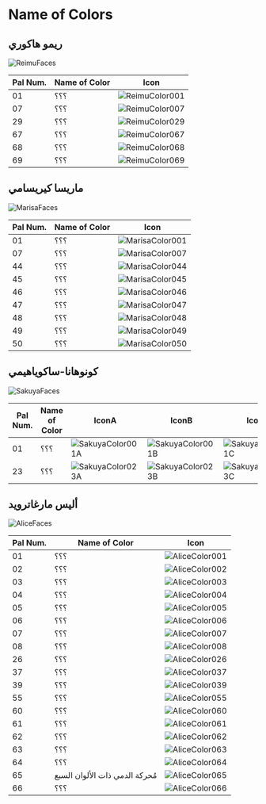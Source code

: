 # Name of Colors

## ريمو هاكوري
![ReimuFaces](https://github.com/IkuTronHD/Touhou-Kagehakuchuumu---Shadow-Daydream/blob/main/img/Select/pl00_ct03.png)

| Pal Num. | Name of Color | Icon |
|----------|---------------|-----------|
| 01 | ؟؟؟ | ![ReimuColor001](https://github.com/IkuTronHD/Touhou-Kagehakuchuumu---Shadow-Daydream/blob/main/Reimu/Colors/001.png) |
| 07 | ؟؟؟ | ![ReimuColor007](https://github.com/IkuTronHD/Touhou-Kagehakuchuumu---Shadow-Daydream/blob/main/Reimu/Colors/007.png) |
| 29 | ؟؟؟ | ![ReimuColor029](https://github.com/IkuTronHD/Touhou-Kagehakuchuumu---Shadow-Daydream/blob/main/Reimu/Colors/029.png) |
| 67 | ؟؟؟ | ![ReimuColor067](https://github.com/IkuTronHD/Touhou-Kagehakuchuumu---Shadow-Daydream/blob/main/Reimu/Colors/067.png) |
| 68 | ؟؟؟ | ![ReimuColor068](https://github.com/IkuTronHD/Touhou-Kagehakuchuumu---Shadow-Daydream/blob/main/Reimu/Colors/068.png) |
| 69 | ؟؟؟ | ![ReimuColor069](https://github.com/IkuTronHD/Touhou-Kagehakuchuumu---Shadow-Daydream/blob/main/Reimu/Colors/069.png) |

## ماريسا كيريسامي
![MarisaFaces](https://github.com/IkuTronHD/Touhou-Kagehakuchuumu---Shadow-Daydream/blob/main/img/Select/pl01_ct03.png)

| Pal Num. | Name of Color | Icon |
|----------|---------------|-----------|
| 01 | ؟؟؟ | ![MarisaColor001](https://github.com/IkuTronHD/Touhou-Kagehakuchuumu---Shadow-Daydream/blob/main/Marisa/Colors/001.png) |
| 07 | ؟؟؟ | ![MarisaColor007](https://github.com/IkuTronHD/Touhou-Kagehakuchuumu---Shadow-Daydream/blob/main/Marisa/Colors/007.png) |
| 44 | ؟؟؟ | ![MarisaColor044](https://github.com/IkuTronHD/Touhou-Kagehakuchuumu---Shadow-Daydream/blob/main/Marisa/Colors/044.png) |
| 45 | ؟؟؟ | ![MarisaColor045](https://github.com/IkuTronHD/Touhou-Kagehakuchuumu---Shadow-Daydream/blob/main/Marisa/Colors/045.png) |
| 46 | ؟؟؟ | ![MarisaColor046](https://github.com/IkuTronHD/Touhou-Kagehakuchuumu---Shadow-Daydream/blob/main/Marisa/Colors/046.png) |
| 47 | ؟؟؟ | ![MarisaColor047](https://github.com/IkuTronHD/Touhou-Kagehakuchuumu---Shadow-Daydream/blob/main/Marisa/Colors/047.png) |
| 48 | ؟؟؟ | ![MarisaColor048](https://github.com/IkuTronHD/Touhou-Kagehakuchuumu---Shadow-Daydream/blob/main/Marisa/Colors/048.png) |
| 49 | ؟؟؟ | ![MarisaColor049](https://github.com/IkuTronHD/Touhou-Kagehakuchuumu---Shadow-Daydream/blob/main/Marisa/Colors/049.png) |
| 50 | ؟؟؟ | ![MarisaColor050](https://github.com/IkuTronHD/Touhou-Kagehakuchuumu---Shadow-Daydream/blob/main/Marisa/Colors/050.png) |

## كونوهانا-ساكوياهيمي
![SakuyaFaces](https://github.com/IkuTronHD/Touhou-Kagehakuchuumu---Shadow-Daydream/blob/main/img/Select/pl02a_ct03.png)

| Pal Num. | Name of Color | IconA | IconB | IconC |
|----------|---------------|-----------|-----------|-----------|
| 01 | ؟؟؟ | ![SakuyaColor001A](https://github.com/IkuTronHD/Touhou-Kagehakuchuumu---Shadow-Daydream/blob/main/Sakuya/Colors/001A.png) | ![SakuyaColor001B](https://github.com/IkuTronHD/Touhou-Kagehakuchuumu---Shadow-Daydream/blob/main/Sakuya/Colors/001B.png) | ![SakuyaColor001C](https://github.com/IkuTronHD/Touhou-Kagehakuchuumu---Shadow-Daydream/blob/main/Sakuya/Colors/001C.png) |
| 23 | ؟؟؟ | ![SakuyaColor023A](https://github.com/IkuTronHD/Touhou-Kagehakuchuumu---Shadow-Daydream/blob/main/Sakuya/Colors/023A.png) | ![SakuyaColor023B](https://github.com/IkuTronHD/Touhou-Kagehakuchuumu---Shadow-Daydream/blob/main/Sakuya/Colors/023B.png) | ![SakuyaColor023C](https://github.com/IkuTronHD/Touhou-Kagehakuchuumu---Shadow-Daydream/blob/main/Sakuya/Colors/023C.png) |

## أليس مارغاترويد
![AliceFaces](https://github.com/IkuTronHD/Touhou-Kagehakuchuumu---Shadow-Daydream/blob/main/img/Select/pl03_ct03.png)

| Pal Num. | Name of Color | Icon |
|----------|---------------|-----------|
| 01 | ؟؟؟ | ![AliceColor001](https://github.com/IkuTronHD/Touhou-Kagehakuchuumu---Shadow-Daydream/blob/main/Alice/Colors/AR/001.png) |
| 02 | ؟؟؟ | ![AliceColor002](https://github.com/IkuTronHD/Touhou-Kagehakuchuumu---Shadow-Daydream/blob/main/Alice/Colors/AR/002.png) |
| 03 | ؟؟؟ | ![AliceColor003](https://github.com/IkuTronHD/Touhou-Kagehakuchuumu---Shadow-Daydream/blob/main/Alice/Colors/AR/003.png) |
| 04 | ؟؟؟ | ![AliceColor004](https://github.com/IkuTronHD/Touhou-Kagehakuchuumu---Shadow-Daydream/blob/main/Alice/Colors/AR/004.png) |
| 05 | ؟؟؟ | ![AliceColor005](https://github.com/IkuTronHD/Touhou-Kagehakuchuumu---Shadow-Daydream/blob/main/Alice/Colors/AR/005.png) |
| 06 | ؟؟؟ | ![AliceColor006](https://github.com/IkuTronHD/Touhou-Kagehakuchuumu---Shadow-Daydream/blob/main/Alice/Colors/AR/006.png) |
| 07 | ؟؟؟ | ![AliceColor007](https://github.com/IkuTronHD/Touhou-Kagehakuchuumu---Shadow-Daydream/blob/main/Alice/Colors/AR/007.png) |
| 08 | ؟؟؟ | ![AliceColor008](https://github.com/IkuTronHD/Touhou-Kagehakuchuumu---Shadow-Daydream/blob/main/Alice/Colors/AR/008.png) |
| 26 | ؟؟؟ | ![AliceColor026](https://github.com/IkuTronHD/Touhou-Kagehakuchuumu---Shadow-Daydream/blob/main/Alice/Colors/AR/026.png) |
| 37 | ؟؟؟ | ![AliceColor037](https://github.com/IkuTronHD/Touhou-Kagehakuchuumu---Shadow-Daydream/blob/main/Alice/Colors/AR/037.png) |
| 39 | ؟؟؟ | ![AliceColor039](https://github.com/IkuTronHD/Touhou-Kagehakuchuumu---Shadow-Daydream/blob/main/Alice/Colors/AR/039.png) |
| 55 | ؟؟؟ | ![AliceColor055](https://github.com/IkuTronHD/Touhou-Kagehakuchuumu---Shadow-Daydream/blob/main/Alice/Colors/AR/055.png) |
| 60 | ؟؟؟ | ![AliceColor060](https://github.com/IkuTronHD/Touhou-Kagehakuchuumu---Shadow-Daydream/blob/main/Alice/Colors/AR/060.png) |
| 61 | ؟؟؟ | ![AliceColor061](https://github.com/IkuTronHD/Touhou-Kagehakuchuumu---Shadow-Daydream/blob/main/Alice/Colors/AR/061.png) |
| 62 | ؟؟؟ | ![AliceColor062](https://github.com/IkuTronHD/Touhou-Kagehakuchuumu---Shadow-Daydream/blob/main/Alice/Colors/AR/062.png) |
| 63 | ؟؟؟ | ![AliceColor063](https://github.com/IkuTronHD/Touhou-Kagehakuchuumu---Shadow-Daydream/blob/main/Alice/Colors/AR/063.png) |
| 64 | ؟؟؟ | ![AliceColor064](https://github.com/IkuTronHD/Touhou-Kagehakuchuumu---Shadow-Daydream/blob/main/Alice/Colors/AR/064.png) |
| 65 | مُحركة الدمي ذات الألوان السبع | ![AliceColor065](https://github.com/IkuTronHD/Touhou-Kagehakuchuumu---Shadow-Daydream/blob/main/Alice/Colors/AR/065.png) |
| 66 | ؟؟؟ | ![AliceColor066](https://github.com/IkuTronHD/Touhou-Kagehakuchuumu---Shadow-Daydream/blob/main/Alice/Colors/AR/066.png) |
